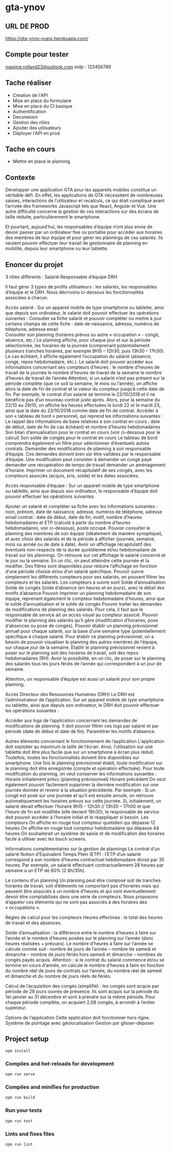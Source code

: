 # gta-ynov

 ## URL DE PROD
 https://gta-ynov-vuejs.herokuapp.com/

 ## Compte pour tester 

 maxime.rolland23@outlook.com mdp : 123456789

## Tache réaliser 

- Creation de l'API
- Mise en place du formulaire 
- Mise en place du CI basique 
- Authentification 
- Deconexion
- Gestion des rôles 
- Ajouter des utilisateurs
- Déployer l'API en prod

## Tache en cours 

- Mettre en place le planning 

## Contexte 

Développer une application GTA pour les appareils mobiles constitue un véritable défi. En effet, les applications de GTA nécessitent de nombreuses saisies, interactions de l’utilisateur et recalculs, ce qui était compliqué avant l’arrivée des frameworks Javascript tels que React, Angular et Vue. Une autre difficulté concerne la gestion de ces interactions sur des écrans de taille réduite, particulièrement le smartphone. 

Et pourtant, aujourd’hui, les responsables d’équipe n’ont plus envie de devoir passer par un ordinateur fixe ou portable pour accéder aux horaires des membres de leur équipe et pour gérer les plannings de ces salariés. Ils veulent pouvoir effectuer leur travail de gestionnaire de planning en mobilité, depuis leur smartphone ou leur tablette. 


## Enoncer du projet 

3 rôles différents : 
Salarié
Responsable d’équipe
DRH

Il faut gérer 3 types de profils utilisateurs : les salariés, les responsables d’équipe et le DRH. Nous décrivons ci-dessous les fonctionnalités associées à chacun.

Accès salarié :
Sur un appareil mobile de type smartphone ou tablette, ainsi que depuis son ordinateur, le salarié doit pouvoir effectuer les opérations suivantes :
Consulter sa fiche salarié et pouvoir compléter ou mettre à jour certains champs de cette fiche : date de naissance, adresse, numéros de téléphone, adresse email	
Consulter son planning (horaires prévus ou autre « occupation » - congé, absence, etc.)
Le planning affiche, pour chaque jour et sur la période sélectionnée, les horaires de la journée (comprenant potentiellement plusieurs tranches horaires, par exemple 9h15 – 12h30, puis 13h30 – 17h30). Le cas échéant, il affiche également l’occupation du salarié (absence, congé, repos hebdomadaire, etc.).
Le salarié doit pouvoir accéder aux informations concernant ses compteurs d’heures : 
le nombre d’heures de travail de la journée
le nombre d’heures de travail de la semaine
le nombre d’heures de travail de l’année 
Attention, si un salarié n’est pas présent sur la période complète (que ce soit la semaine, le mois ou l’année), on affiche alors la date de fin de contrat et la valeur du compteur jusqu’à cette date de fin. Par exemple, le contrat d’un salarié se termine le 23/10/2018 et il ne bénéficie pas d’un nouveau contrat juste après. Alors, pour la semaine du 22/10 au 29/10, on affiche les heures effectuées le lundi 22 et le mardi 23, ainsi que la date du 23/10/2018 comme date de fin de contrat. 
Accéder à son « tableau de bord » personnel, qui reprend les informations suivantes : 
Le rappel des informations de base relatives à son contrat en cours : date de début, date de fin (le cas échéant) et nombre d’heures hebdomadaires
Son bilan d’annualisation pour le contrat en cours (voir ci-dessous pour le calcul)
Son solde de congés pour le contrat en cours 
Le tableau de bord comprendra également un filtre pour sélectionner d’éventuels autres contrats.
Demander des modifications de planning à son responsable d’équipe. Ces demandes doivent bien sûr être validées par le responsable d’équipe. Une modification peut consister à 
demander un congé payé
demander une récupération de temps de travail 
demander un aménagement d’horaire.
Imprimer un document récapitulatif de ses congés, avec les compteurs associés (acquis, pris, solde) et les dates associées.

Accès responsable d’équipe :
Sur un appareil mobile de type smartphone ou tablette, ainsi que depuis son ordinateur, le responsable d’équipe doit pouvoir effectuer les opérations suivantes. 

Ajouter un salarié et compléter sa fiche avec les informations suivantes : 
nom, prénom, date de naissance, adresse, numéros de téléphone, adresse email
contrat : date de début, date de fin, motif, nombre d’heures hebdomadaires et ETP (calculé à partir du nombre d’heures hebdomadaires, voir ci-dessous), poste occupé. 
Pouvoir consulter le planning des membres de son équipe (idéalement de manière synoptique), et avec choix des salariés et de la période à afficher (journée, semaine, mois ou année ou de date à date). 
Avoir un affichage récapitulatif des éventuels non-respects de la durée quotidienne et/ou hebdomadaire de travail sur les plannings. On retrouve sur cet affichage le salarié concerné et le jour ou la semaine. En un clic, on peut atteindre cette journée et la modifier. Des filtres sont disponibles pour réduire l’affichage en fonction d’une période choisie et/ou d’un salarié spécifique. 
Pouvoir suivre simplement les différents compteurs pour ses salariés, en pouvant filtrer les compteurs et les salariés. Les compteurs à suivre sont 
Solde d’annualisation
Solde de congés
Solde d’absence (en heures et en jours), avec le détail des motifs d’absence
Pouvoir imprimer un planning hebdomadaire de son équipe, reprenant également le compteur hebdomadaire d’heures, ainsi que le solde d’annualisation et le solde de congés
Pouvoir traiter les demandes de modifications de planning des salariés. Pour cela, il faut que le responsable de service ait un accès visuel au compteur associé. 
Pouvoir modifier le planning des salariés qu’il gère (modification d’horaires, pose d’absences ou pose de congés). 
Pouvoir établir un planning prévisionnel annuel pour chaque salarié, sur la base d’une semaine type (potentiellement spécifique à chaque salarié. Pour établir ce planning prévisionnel, on a besoin de pouvoir visualiser le planning des autres membres de l’équipe, sur chaque jour de la semaine. Etablir le planning prévisionnel revient à poser sur le planning soit des horaires de travail, soit des repos hebdomadaires (RH). 
Avoir la possibilité, en un clic, de poser sur le planning des salariés tous les jours fériés de l’année qui correspondent à un jour de semaine. 

Attention, un responsable d’équipe est aussi un salarié pour son propre planning.

Accès Directeur des Ressources Humaines (DRH)
Le DRH est l’administrateur de l’application. Sur un appareil mobile de type smartphone ou tablette, ainsi que depuis son ordinateur, le DRH doit pouvoir effectuer les opérations suivantes :

Accéder aux logs de l’application concernant les demandes de modifications de planning. Il doit pouvoir filtrer ces logs par salarié et par période (date de début et date de fin). 
Paramétrer les motifs d’absence.

Autres éléments concernant le fonctionnement de l’application
L’application doit exploiter au maximum la taille de l’écran. Ainsi, l’utilisation sur une tablette doit être plus facile que sur un smartphone à écran plus réduit. Toutefois, toutes les fonctionnalités doivent être disponibles sur smartphone. 
Une fois le planning prévisionnel établi, toute modification sur le planning doit être enregistrée (compte et opération effectuée). Pour toute modification du planning, on veut conserver les informations suivantes : 
Horaire initialement prévu (planning prévisionnel)
Horaire précédent
On veut également pouvoir facilement supprimer la dernière modification sur une journée donnée et revenir à la situation précédente. Par exemple :
Si un congé est posé sur une journée et qu’il est ensuite annulé, on retrouve automatiquement les horaires prévus sur cette journée.
Si, initialement, un salarié devait effectuer l’horaire 9h15 - 12h30 // 13h30 – 17h00 et que l’heure de fin est modifiée (elle devient 18h30), le responsable de service doit pouvoir accéder à l’horaire initial et le réappliquer si besoin. 
Les compteurs
On affiche en rouge tout compteur quotidien qui dépasse 12 heures
On affiche en rouge tout compteur hebdomadaire qui dépasse 44 heures
On souhaiterait un système de saisie et de modification des horaires facile à utiliser avec les touch screens. 

Informations complémentaires sur la gestion de plannings
Le contrat d’un salarié
Notion d’Equivalent Temps Plein (ETP) : l’ETP d’un salarié correspond à son nombre d’heures contractuel hebdomadaire divisé par 35 heures. Par exemple, un salarié effectuant contractuellement 28 heures par semaine a un ETP de 80% (2 8h/35h).

Le contenu d’un planning
Un planning peut être composé soit de tranches horaires de travail, soit d’éléments ne comportant pas d’horaires mais qui peuvent être associés à un nombre d’heures et qui vont éventuellement devoir être comptabilisés dans une série de compteurs. Nous proposons d’appeler ces éléments qui ne sont pas associés à des horaires des « occupations ». 

Règles de calcul pour les compteurs
Heures effectives : le total des heures de travail et des absences.

Solde d’annualisation : la différence entre le nombre d’heures à faire sur l’année et le nombre d’heures posées sur le planning sur l’année (donc heures réalisées + prévues). Le nombre d’heures à faire sur l’année se calcule comme suit : nombre de jours de l’année – nombre de samedi et dimanche – nombre de jours fériés hors samedi et dimanche – nombres de congés payés acquis. 
Attention : si le contrat du salarié commence et/ou se termine en cours d’année, on calcule le nombre d’heures à faire en fonction du nombre réel de jours de contrats sur l’année, du nombre réel de samedi et dimanche et du nombre de jours réels de fériés.  

Calcul de l’acquisition des congés (simplifié) : les congés sont acquis par période de 28 jours ouvrés de présence. Ils sont acquis sur la période du 1er janvier au 31 décembre et sont à prendre sur la même période. Pour chaque période complète, on acquiert 2,08 congés, à arrondir à l’entier supérieur. 

Options de l’application
Cette application doit fonctionner hors-ligne.
Système de pointage avec géolocalisation
Gestion par glisser-déposer


## Project setup
```
npm install
```

### Compiles and hot-reloads for development
```
npm run serve
```

### Compiles and minifies for production
```
npm run build
```

### Run your tests
```
npm run test
```

### Lints and fixes files
```
npm run lint
```
